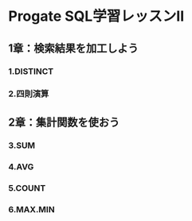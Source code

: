 # Progate SQL学習レッスンⅡ

## 1章：検索結果を加工しよう
### 1.DISTINCT
### 2.四則演算
## 2章：集計関数を使おう
### 3.SUM
### 4.AVG
### 5.COUNT
### 6.MAX.MIN